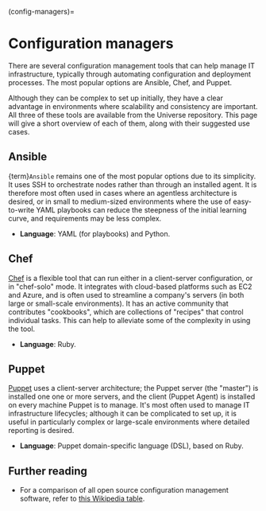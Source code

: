 (config-managers)=
# Configuration managers

There are several configuration management tools that can help manage IT
infrastructure, typically through automating configuration and deployment
processes. The most popular options are Ansible, Chef, and Puppet.

Although they can be complex to set up initially, they have a clear advantage
in environments where scalability and consistency are important. All three of
these tools are available from the Universe repository. This page will give a
short overview of each of them, along with their suggested use cases.

## Ansible

{term}`Ansible` remains one of the most popular options
due to its simplicity. It uses SSH to orchestrate nodes rather than through an
installed agent. It is therefore most often used in cases where an agentless
architecture is desired, or in small to medium-sized environments where the
use of easy-to-write YAML playbooks can reduce the steepness of the initial
learning curve, and requirements may be less complex. 
 
* **Language**: YAML (for playbooks) and Python.

## Chef 

[Chef](https://www.chef.io/solutions/configuration-management) is a flexible
tool that can run either in a client-server configuration, or in "chef-solo"
mode. It integrates with cloud-based platforms such as EC2 and Azure, and is
often used to streamline a company's servers (in both large or small-scale
environments). It has an active community that contributes "cookbooks", which
are collections of "recipes" that control individual tasks. This can help to
alleviate some of the complexity in using the tool.

* **Language**: Ruby.

## Puppet

[Puppet](https://www.puppet.com/) uses a client-server architecture; the
Puppet server (the "master") is installed one one or more servers, and the
client (Puppet Agent) is installed on every machine Puppet is to manage. It's
most often used to manage IT infrastructure lifecycles; although it can be
complicated to set up, it is useful in particularly complex or large-scale
environments where detailed reporting is desired.

* **Language**: Puppet domain-specific language (DSL), based on Ruby.

## Further reading

* For a comparison of all open source configuration management software, refer
  to [this Wikipedia table](https://en.wikipedia.org/wiki/Comparison_of_open-source_configuration_management_software).
